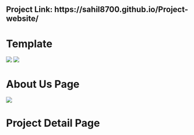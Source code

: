 <h2><b>Project Link:</b> https://sahil8700.github.io/Project-website/</h2>
<h1> Template</h1>

<img src="https://github.com/sahil8700/Frontend/blob/master/Screenshots/Screenshot%202020-02-29%20at%208.35.01%20PM.png">
<img src="https://github.com/sahil8700/Frontend/blob/master/Screenshots/Screenshot%202020-02-29%20at%208.36.00%20PM.png">
<h1>About Us Page</h1>
<img src="https://github.com/sahil8700/Project-website/blob/master/Screenshots/Screenshot%202020-04-06%20at%201.11.14%20AM.png">
<h1>Project Detail Page</h1>

